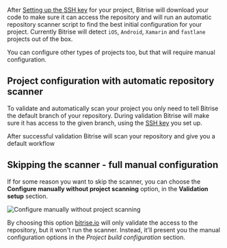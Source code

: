 After [Setting up the SSH key](/adding-a-new-app/setting-up-ssh-keys) for
your project, Bitrise will download your code to make sure it can access the repository
and will run an automatic repository scanner script to find the best initial configuration for your project.
Currently Bitrise will detect `iOS`, `Android`, `Xamarin` and `fastlane` projects out of the box.

You can configure other types of projects too, but that will require manual
configuration.


## Project configuration with automatic repository scanner

To validate and automatically scan your project you only need to tell Bitrise
the default branch of your repository.
During validation Bitrise will make sure it has access to the given branch,
using the [SSH key](/adding-a-new-app/setting-up-ssh-keys) you set up.

After successful validation Bitrise will scan your repository and give you a default workflow


## Skipping the scanner - full manual configuration

If for some reason you want to skip the scanner, you can choose
the **Configure manually without project scanning** option,
in the **Validation setup** section.

![Configure manually without project scanning](/img/adding-a-new-app/validation_configure_manually.png)

By choosing this option [bitrise.io](https://www.bitrise.io/) will only
validate the access to the repository, but it won't run the scanner.
Instead, it'll present you the manual configuration options
in the *Project build configuration* section.
